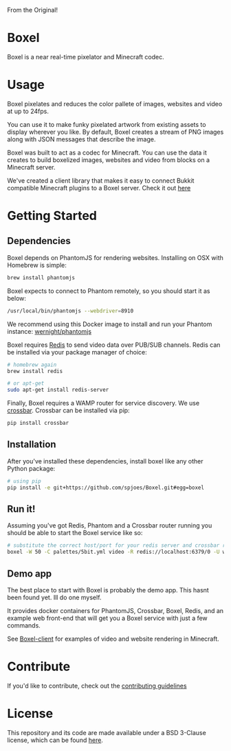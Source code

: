 From the Original!

Boxel
======
Boxel is a near real-time pixelator and Minecraft codec.

Usage
======
Boxel pixelates and reduces the color pallete of images, websites and video at up to 24fps.

You can use it to make funky pixelated artwork from existing assets to display wherever you like.
By default, Boxel creates a stream of PNG images along with JSON messages that describe the image.

Boxel was built to act as a codec for Minecraft. You can use the data it creates to build boxelized images,
websites and video from blocks on a Minecraft server.

We've created a client library that makes it easy to connect Bukkit compatible Minecraft plugins to a Boxel server.
Check it out [here](https://github.com/HurricanKai/Boxel-Client)

Getting Started
================
Dependencies
-------------
Boxel depends on PhantomJS for rendering websites.
Installing on OSX with Homebrew is simple:
```bash
brew install phantomjs
```

Boxel expects to connect to Phantom remotely, so you should start it as below:
```bash
/usr/local/bin/phantomjs --webdriver=8910
```

We recommend using this Docker image to install and run your Phantom instance: [wernight/phantomjs](https://hub.docker.com/r/wernight/phantomjs/)

Boxel requires [Redis](http://redis.io) to send video data over PUB/SUB channels.
Redis can be installed via your package manager of choice:

```bash
# homebrew again
brew install redis

# or apt-get
sudo apt-get install redis-server
```

Finally, Boxel requires a WAMP router for service discovery. We use [crossbar](http://crossbar.io).
Crossbar can be installed via pip:

```bash
pip install crossbar
```

Installation
------------
After you've installed these dependencies, install boxel like any other Python package:
```bash
# using pip
pip install -e git+https://github.com/spjoes/Boxel.git#egg=boxel
```

Run it!
-------
Assuming you've got Redis, Phantom and a Crossbar router running you should be able to start the Boxel service like so:
```bash
# substitute the correct host/port for your redis server and crossbar router
boxel -W 50 -C palettes/5bit.yml video -R redis://localhost:6379/0 -U ws://localhost:8080/ws
```

Demo app
--------
The best place to start with Boxel is probably the demo app. This hasnt been found yet. Ill do one myself.

It provides docker containers for PhantomJS, Crossbar, Boxel, Redis, and an example web front-end that will get you a
Boxel service with just a few commands.

See [Boxel-client](https://github.com/HurricanKai/Boxel-Client) for examples of video and website rendering in Minecraft.

Contribute
===========
If you'd like to contribute, check out the [contributing guidelines](https://github.com/HurricanKai/Boxel/blob/master/CONTRIBUTING.md)

License
===========
This repository and its code are made available under a BSD 3-Clause license, which can be found [here](https://github.com/HurricanKai/Boxel/blob/master/LICENSE).


